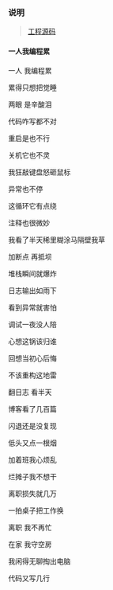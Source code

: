 ### 说明

> [工程源码](https://github.com/eastseven/spring-cloud-demo)

#### 一人我编程累

一人 我编程累

累得只想把觉睡

两眼 是辛酸泪

代码咋写都不对

重启是也不行

关机它也不灵

我狂敲键盘怒砸鼠标

异常也不停

这循环它有点绕

注释也很微妙

我看了半天稀里糊涂马隔壁我草

加断点 再抵坝

堆栈瞬间就爆炸

日志输出如雨下

看到异常就害怕

调试一夜没人陪

心想这锅该归谁

回想当初心后悔

不该重构这地雷

翻日志 看半天

博客看了几百篇

闪退还是没复现

低头又点一根烟

加着班我心烦乱

烂摊子我不想干

离职损失就几万

一拍桌子把工作换

离职 我不再忙

在家 我守空房

我闲得无聊掏出电脑

代码又写几行